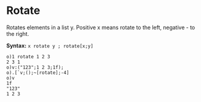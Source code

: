 # Rotate

Rotates elements in a list y. Positive x means rotate to the left, negative - to the right.

**Syntax:** ```x rotate y ; rotate[x;y]```

```o
o)1 rotate 1 2 3
2 3 1
o)v:("123";1 2 3;1f);
o).[`v;();~[rotate];-4]
o)v
1f
"123"
1 2 3
```
